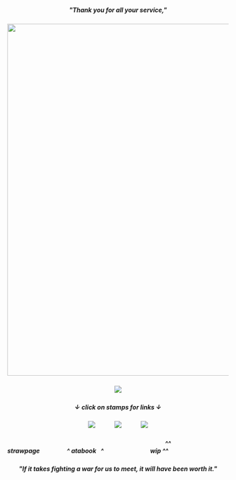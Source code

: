 ##### <p align="center"> "Thank you for all your service,"
##### <p align="center"> <img src="https://files.catbox.moe/5l8k9k.png" height="800" />




##### <p align="center"> ![](https://komarev.com/ghpvc/?username=eijiromantic&label=ᰔᩚ&color=fdbff1&style=plastic&abbreviated=true) 

##### <p align="center"> ↓ click on stamps for links ↓
##### <p align="center"> [![](https://files.catbox.moe/ylrks5.png)](https://eijiromantic.straw.page)⠀⠀⠀⠀ [![](https://files.catbox.moe/n4gctd.png)](https://eijirou.atabook.org)⠀⠀⠀⠀ ![](https://files.catbox.moe/3l2tz5.png)
##### <p align="left">⠀⠀⠀⠀⠀⠀⠀⠀⠀⠀⠀⠀⠀⠀⠀⠀⠀⠀⠀⠀⠀⠀⠀⠀⠀⠀⠀⠀⠀⠀⠀⠀⠀⠀⠀^^ strawpage⠀⠀⠀⠀⠀⠀^ atabook⠀^ ⠀⠀⠀⠀⠀⠀⠀⠀⠀⠀wip ^^
##### <p align="center"> "If it takes fighting a war for us to meet, it will have been worth it."
